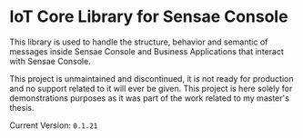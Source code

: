 # IoT Core Library for Sensae Console

This library is used to handle the structure, behavior and semantic of messages inside Sensae Console and Business Applications that interact with Sensae Console.

This project is unmaintained and discontinued, it is not ready for production and no support related to it will ever be given.
This project is here solely for demonstrations purposes as it was part of the work related to my master's thesis.

Current Version: `0.1.21`
